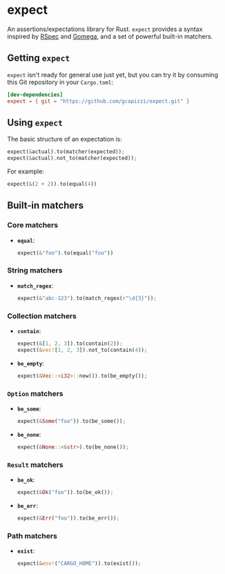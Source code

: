 # expect

An assertions/expectations library for Rust. `expect` provides a syntax
inspired by [RSpec](https://rspec.info/documentation/3.9/rspec-expectations/)
and [Gomega](https://onsi.github.io/gomega/), and a set of powerful built-in
matchers.

## Getting `expect`

`expect` isn't ready for general use just yet, but you can try it by consuming
this Git repository in your `Cargo.toml`:

```toml
[dev-dependencies]
expect = { git = "https://github.com/gcapizzi/expect.git" }
```

## Using `expect`

The basic structure of an expectation is:

```rust
expect(&actual).to(matcher(expected));
expect(&actual).not_to(matcher(expected));
```

For example:

```rust
expect(&(2 + 2)).to(equal(4))
```

## Built-in matchers

### Core matchers

* **`equal`**:
  ```rust
  expect(&"foo").to(equal("foo"))
  ```

### String matchers

* **`match_regex`**:
  ```rust
  expect(&"abc-123").to(match_regex(r"\d{3}"));
  ```

### Collection matchers

* **`contain`**:
  ```rust
  expect(&[1, 2, 3]).to(contain(2));
  expect(&vec![1, 2, 3]).not_to(contain(4));
  ```
* **`be_empty`**:
  ```rust
  expect(&Vec::<i32>::new()).to(be_empty());
  ```

### `Option` matchers

* **`be_some`**:
  ```rust
  expect(&Some("foo")).to(be_some());
  ```
* **`be_none`**:
  ```rust
  expect(&None::<&str>).to(be_none());
  ```

### `Result` matchers

* **`be_ok`**:
  ```rust
  expect(&Ok("foo")).to(be_ok());
  ```
* **`be_err`**:
  ```rust
  expect(&Err("foo")).to(be_err());
  ```

### Path matchers

* **`exist`**:
  ```rust
  expect(&env!("CARGO_HOME")).to(exist());
  ```
